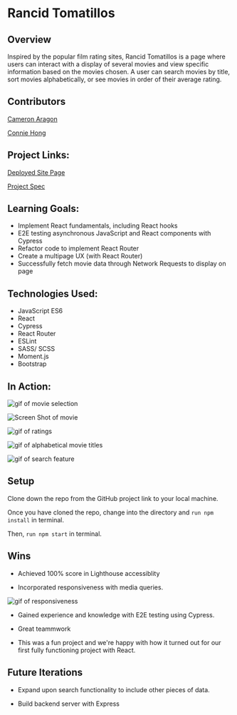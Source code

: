 # Rancid Tomatillos

## Overview 

Inspired by the popular film rating sites, Rancid Tomatillos is a page where users can interact with a display of several movies and view specific information based on the movies chosen. 
A user can search movies by title, sort movies alphabetically, or see movies in order of their average rating. 

## Contributors 

[Cameron Aragon](https://github.com/camaragon) 

[Connie Hong](https://github.com/conconartist)

## Project Links:

[Deployed Site Page](https://rancid-tomatillos-lake.vercel.app/)

[Project Spec](https://frontend.turing.io/projects/module-3/rancid-tomatillos-v3.html)

## Learning Goals:

* Implement React fundamentals, including React hooks
* E2E testing asynchronous JavaScript and React components with Cypress
* Refactor code to implement React Router
* Create a multipage UX (with React Router)
* Successfully fetch movie data through Network Requests to display on page

## Technologies Used: 

* JavaScript ES6
* React
* Cypress
* React Router
* ESLint
* SASS/ SCSS
* Moment.js
* Bootstrap

## In Action: 

![gif of movie selection](https://media.giphy.com/media/fD4q7NY71CK7eFX3Fb/giphy.gif)

![Screen Shot of movie](https://user-images.githubusercontent.com/67291333/108140837-cb5d9f00-707f-11eb-8703-359c2b9c52c2.png)

![gif of ratings](https://media.giphy.com/media/nBzWBWuJ5zpMVbeqiF/giphy.gif)

![gif of alphabetical movie titles](https://media.giphy.com/media/JstSDHDKdCNMRxb2c9/giphy.gif)

![gif of search feature](https://media.giphy.com/media/S3w19QMVR107Q1PSm8/giphy.gif)

## Setup

Clone down the repo from the GitHub project link to your local machine.

Once you have cloned the repo, change into the directory and `run npm install` in terminal.

Then, `run npm start` in terminal.

## Wins

* Achieved 100% score in Lighthouse accessiblity

* Incorporated responsiveness with media queries.

![gif of responsiveness](https://media.giphy.com/media/VLBy3e28sMLd5cg0iW/giphy.gif)

* Gained experience and knowledge with E2E testing using Cypress.

* Great teammwork

* This was a fun project and we're happy with how it turned out for our first fully functioning project with React.

## Future Iterations

* Expand upon search functionality to include other pieces of data.

* Build backend server with Express
